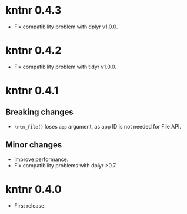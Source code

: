 # kntnr 0.4.3

* Fix compatibility problem with dplyr v1.0.0.

# kntnr 0.4.2

* Fix compatibility problem with tidyr v1.0.0.

# kntnr 0.4.1

## Breaking changes

* `kntn_file()` loses `app` argument, as app ID is not needed for File API.

## Minor changes

* Improve performance.
* Fix compatibility problems with dplyr >0.7.

# kntnr 0.4.0

* First release.
